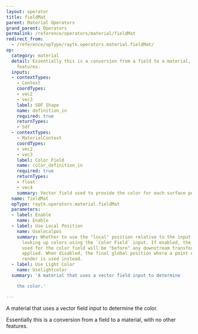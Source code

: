 ```yaml
---
layout: operator
title: fieldMat
parent: Material Operators
grand_parent: Operators
permalink: /reference/operators/material/fieldMat
redirect_from:
  - /reference/opType/raytk.operators.material.fieldMat/
op:
  category: material
  detail: Essentially this is a conversion from a field to a material, with no other
    features.
  inputs:
  - contextTypes:
    - Context
    coordTypes:
    - vec2
    - vec3
    label: SDF Shape
    name: definition_in
    required: true
    returnTypes:
    - Sdf
  - contextTypes:
    - MaterialContext
    coordTypes:
    - vec2
    - vec3
    label: Color Field
    name: color_definition_in
    required: true
    returnTypes:
    - float
    - vec4
    summary: Vector field used to provide the color for each surface point.
  name: fieldMat
  opType: raytk.operators.material.fieldMat
  parameters:
  - label: Enable
    name: Enable
  - label: Use Local Position
    name: Uselocalpos
    summary: Whether to use the "local" position relative to the input shape when
      looking up colors using the `Color Field` input. If enabled, the coordinates
      used for the color field will be "before" any downstream transformations are
      applied. When disabled, the final global position where a point ends up in the
      render is used instead.
  - label: Use Light Color
    name: Uselightcolor
  summary: 'A material that uses a vector field input to determine

    the color.'

---
```



A material that uses a vector field input to determine
the color.

Essentially this is a conversion from a field to a material, with no other features.